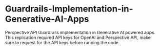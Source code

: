 # Guardrails-Implementation-in-Generative-AI-Apps
Perspective API Guardrails implementation in Generative AI powered apps. 
This replication required API keys for OpenAI and Perspective API, make sure to request for the API keys before running the code.